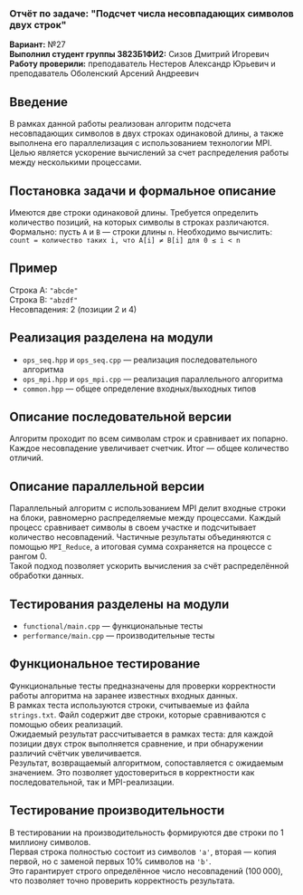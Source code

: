 ### Отчёт по задаче: "Подсчет числа несовпадающих символов двух строк"  
**Вариант:** №27  
**Выполнил студент группы 3823Б1ФИ2:** Сизов Дмитрий Игоревич  
**Работу проверили:** преподаватель Нестеров Александр Юрьевич и преподаватель Оболенский Арсений Андреевич  

## Введение  
В рамках данной работы реализован алгоритм подсчета несовпадающих символов в двух строках одинаковой длины, а также выполнена его параллелизация с использованием технологии MPI. Целью является ускорение вычислений за счет распределения работы между несколькими процессами.

## Постановка задачи и формальное описание  
Имеются две строки одинаковой длины. Требуется определить количество позиций, на которых символы в строках различаются.  
Формально: пусть `A` и `B` — строки длины `n`. Необходимо вычислить:  
`count = количество таких i, что A[i] ≠ B[i] для 0 ≤ i < n`

## Пример  
Строка A: `"abcde"`  
Строка B: `"abzdf"`  
Несовпадения: 2 (позиции 2 и 4)

## Реализация разделена на модули  
- `ops_seq.hpp` и `ops_seq.cpp` — реализация последовательного алгоритма  
- `ops_mpi.hpp` и `ops_mpi.cpp` — реализация параллельного алгоритма  
- `common.hpp` — общее определение входных/выходных типов  

## Описание последовательной версии  
Алгоритм проходит по всем символам строк и сравнивает их попарно. Каждое несовпадение увеличивает счетчик. Итог — общее количество отличий.

## Описание параллельной версии  
Параллельный алгоритм с использованием MPI делит входные строки на блоки, равномерно распределяемые между процессами. Каждый процесс сравнивает символы в своем участке и подсчитывает количество несовпадений. Частичные результаты объединяются с помощью `MPI_Reduce`, а итоговая сумма сохраняется на процессе с рангом 0.  
Такой подход позволяет ускорить вычисления за счёт распределённой обработки данных.

## Тестирования разделены на модули  
- `functional/main.cpp` — функциональные тесты  
- `performance/main.cpp` — производительные тесты

## Функциональное тестирование  
Функциональные тесты предназначены для проверки корректности работы алгоритма на заранее известных входных данных.  
В рамках теста используются строки, считываемые из файла `strings.txt`. Файл содержит две строки, которые сравниваются с помощью обеих реализаций.  
Ожидаемый результат рассчитывается в рамках теста: для каждой позиции двух строк выполняется сравнение, и при обнаружении различий счётчик увеличивается.  
Результат, возвращаемый алгоритмом, сопоставляется с ожидаемым значением. Это позволяет удостовериться в корректности как последовательной, так и MPI-реализации.

## Тестирование производительности  
В тестировании на производительность формируются две строки по 1 миллиону символов.  
Первая строка полностью состоит из символов `'a'`, вторая — копия первой, но с заменой первых 10% символов на `'b'`.  
Это гарантирует строго определённое число несовпадений (100 000), что позволяет точно проверить корректность результата.
